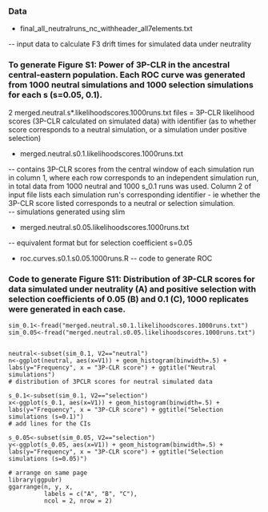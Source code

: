 ### Data

- final_all_neutralruns_nc_withheader_all7elements.txt

-- input data to calculate F3 drift times for simulated data under neutrality


### To generate Figure S1: Power of 3P-CLR in the ancestral central-eastern population. Each ROC curve was generated from 1000 neutral simulations and 1000 selection simulations for each s (s=0.05, 0.1).

2 merged.neutral.s*.likelihoodscores.1000runs.txt files = 3P-CLR likelihood scores (3P-CLR calculated on simulated data) with identifier (as to whether score corresponds to a neutral simulation, or a simulation under positive selection)


- merged.neutral.s0.1.likelihoodscores.1000runs.txt

-- contains 3P-CLR scores from the central window of each simulation run in column 1, where each row corresponds to an independent simulation run, in total data from 1000 neutral and 1000 s_0.1 runs was used. 
Column 2 of input file lists each simulation run's corresponding identifier - ie whether the 3P-CLR score listed corresponds to a neutral or selection simulation.   
-- simulations generated using slim


- merged.neutral.s0.05.likelihoodscores.1000runs.txt

-- equivalent format but for selection coefficient s=0.05


- roc.curves.s0.1.s0.05.1000runs.R
-- code to generate ROC


### Code to generate Figure S11: Distribution of 3P-CLR scores for data simulated under neutrality (A) and positive selection with selection coefficients of 0.05 (B) and 0.1 (C), 1000 replicates were generated in each case.

```
sim_0.1<-fread("merged.neutral.s0.1.likelihoodscores.1000runs.txt")
sim_0.05<-fread("merged.neutral.s0.05.likelihoodscores.1000runs.txt")


neutral<-subset(sim_0.1, V2=="neutral")
n<-ggplot(neutral, aes(x=V1)) + geom_histogram(binwidth=.5) + labs(y="Frequency", x = "3P-CLR score") + ggtitle("Neutral simulations")
# distribution of 3PCLR scores for neutral simulated data

s_0.1<-subset(sim_0.1, V2=="selection")
x<-ggplot(s_0.1, aes(x=V1)) + geom_histogram(binwidth=.5) + labs(y="Frequency", x = "3P-CLR score") + ggtitle("Selection simulations (s=0.1)")
# add lines for the CIs 

s_0.05<-subset(sim_0.05, V2=="selection")
y<-ggplot(s_0.05, aes(x=V1)) + geom_histogram(binwidth=.5) + labs(y="Frequency", x = "3P-CLR score") + ggtitle("Selection simulations (s=0.05)")

# arrange on same page
library(ggpubr)
ggarrange(n, y, x, 
          labels = c("A", "B", "C"),
          ncol = 2, nrow = 2)
```

